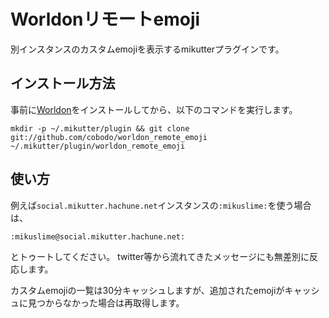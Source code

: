 # Worldonリモートemoji
別インスタンスのカスタムemojiを表示するmikutterプラグインです。

## インストール方法
事前に[Worldon](https://github.com/cobodo/mikutter-worldon)をインストールしてから、以下のコマンドを実行します。

```shell-session
mkdir -p ~/.mikutter/plugin && git clone git://github.com/cobodo/worldon_remote_emoji ~/.mikutter/plugin/worldon_remote_emoji
```

## 使い方
例えば`social.mikutter.hachune.net`インスタンスの`:mikuslime:`を使う場合は、
```
:mikuslime@social.mikutter.hachune.net:
```
とトゥートしてください。
twitter等から流れてきたメッセージにも無差別に反応します。

カスタムemojiの一覧は30分キャッシュしますが、追加されたemojiがキャッシュに見つからなかった場合は再取得します。

